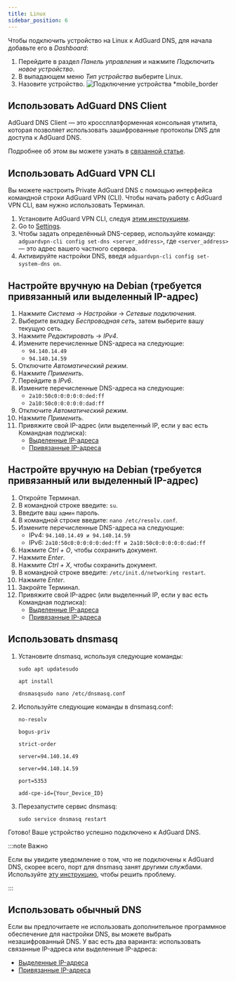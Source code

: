 ```yaml
---
title: Linux
sidebar_position: 6
---
```


Чтобы подключить устройство на Linux к AdGuard DNS, для начала добавьте его в _Dashboard_:

1. Перейдите в раздел _Панель управления_ и нажмите _Подключить новое устройство_.
2. В выпадающем меню _Тип устройства_ выберите Linux.
3. Назовите устройство.
   ![Подключение устройства \*mobile\_border](https://cdn.adtidy.org/content/kb/dns/private/new_dns/connect/choose_linux.png)

## Использовать AdGuard DNS Client

AdGuard DNS Client — это кроссплатформенная консольная утилита, которая позволяет использовать зашифрованные протоколы DNS для доступа к AdGuard DNS.

Подробнее об этом вы можете узнать в [связанной статье](/dns-client/overview/).

## Использовать AdGuard VPN CLI

Вы можете настроить Private AdGuard DNS с помощью интерфейса командной строки AdGuard VPN (CLI). Чтобы начать работу с AdGuard VPN CLI, вам нужно использовать Терминал.

1. Установите AdGuard VPN CLI, следуя [этим инструкциям](https://adguard-vpn.com/kb/adguard-vpn-for-linux/installation/).
2. Go to [Settings](https://adguard-vpn.com/kb/adguard-vpn-for-linux/settings/).
3. Чтобы задать определённый DNS-сервер, используйте команду: `adguardvpn-cli config set-dns <server_address>`, где `<server_address>` — это адрес вашего частного сервера.
4. Активируйте настройки DNS, введя `adguardvpn-cli config set-system-dns on`.

## Настройте вручную на Debian (требуется привязанный или выделенный IP-адрес)

1. Нажмите _Система_ → _Настройки_ → _Сетевые подключения_.
2. Выберите вкладку _Беспроводная сеть_, затем выберите вашу текущую сеть.
3. Нажмите _Редактировать_ → _IPv4_.
4. Измените перечисленные DNS-адреса на следующие:
   - `94.140.14.49`
   - `94.140.14.59`
5. Отключите _Автоматический режим_.
6. Нажмите _Применить_.
7. Перейдите в _IPv6_.
8. Измените перечисленные DNS-адреса на следующие:
   - `2a10:50c0:0:0:0:0:ded:ff`
   - `2a10:50c0:0:0:0:0:dad:ff`
9. Отключите _Автоматический режим_.
10. Нажмите _Применить_.
11. Привяжите свой IP-адрес (или выделенный IP, если у вас есть Командная подписка):
    - [Выделенные IP-адреса](/private-dns/connect-devices/other-options/dedicated-ip.md)
    - [Привязанные IP-адреса](/private-dns/connect-devices/other-options/linked-ip.md)

## Настройте вручную на Debian (требуется привязанный или выделенный IP-адрес)

1. Откройте Терминал.
2. В командной строке введите: `su`.
3. Введите ваш `админ` пароль.
4. В командной строке введите: `nano /etc/resolv.conf`.
5. Измените перечисленные DNS-адреса на следующие:
   - IPv4: `94.140.14.49 и 94.140.14.59`
   - IPv6: `2a10:50c0:0:0:0:0:ded:ff и 2a10:50c0:0:0:0:0:dad:ff`
6. Нажмите _Ctrl + O_, чтобы сохранить документ.
7. Нажмите _Enter_.
8. Нажмите _Ctrl + X_, чтобы сохранить документ.
9. В командной строке введите: `/etc/init.d/networking restart`.
10. Нажмите _Enter_.
11. Закройте Терминал.
12. Привяжите свой IP-адрес (или выделенный IP, если у вас есть Командная подписка):
    - [Выделенные IP-адреса](/private-dns/connect-devices/other-options/dedicated-ip.md)
    - [Привязанные IP-адреса](/private-dns/connect-devices/other-options/linked-ip.md)

## Использовать dnsmasq

1. Установите dnsmasq, используя следующие команды:

   `sudo apt updatesudo`

   `apt install`

   `dnsmasqsudo nano /etc/dnsmasq.conf`

2. Используйте следующие команды в dnsmasq.conf:

   `no-resolv`

   `bogus-priv`

   `strict-order`

   `server=94.140.14.49`

   `server=94.140.14.59`

   `port=5353`

   `add-cpe-id={Your_Device_ID}`

3. Перезапустите сервис dnsmasq:

   `sudo service dnsmasq restart`

Готово! Ваше устройство успешно подключено к AdGuard DNS.

:::note Важно

Если вы увидите уведомление о том, что не подключены к AdGuard DNS, скорее всего, порт для dnsmasq занят другими службами. Используйте [эту инструкцию](https://github.com/AdguardTeam/AdGuardHome/wiki/FAQ#bindinuse), чтобы решить проблему.

:::

## Использовать обычный DNS

Если вы предпочитаете не использовать дополнительное программное обеспечение для настройки DNS, вы можете выбрать незашифрованный DNS. У вас есть два варианта: использовать связанные IP-адреса или выделенные IP-адреса:

- [Выделенные IP-адреса](/private-dns/connect-devices/other-options/dedicated-ip.md)
- [Привязанные IP-адреса](/private-dns/connect-devices/other-options/linked-ip.md)

